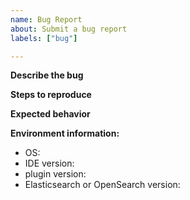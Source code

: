 ```yaml
---
name: Bug Report
about: Submit a bug report
labels: ["bug"]

---
```


**Describe the bug**
<!--- A clear and concise description of what the bug is. --->

**Steps to reproduce**
<!--- Provide a detailed list of steps to reproduce the issue: --->

**Expected behavior**
<!--- A clear and concise description of what you expected to happen. --->

**Environment information:**
- OS:
- IDE version:
- plugin version:
- Elasticsearch or OpenSearch version:
